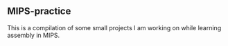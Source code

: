 ## MIPS-practice

This is a compilation of some small projects I am working on while learning assembly in MIPS.
